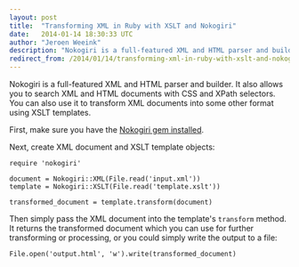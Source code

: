 ```yaml
---
layout: post
title:  "Transforming XML in Ruby with XSLT and Nokogiri"
date:   2014-01-14 18:30:33 UTC
author: "Jeroen Weeink"
description: "Nokogiri is a full-featured XML and HTML parser and builder. Here's how to transform XML using an XSLT template with a small snippet of code."
redirect_from: /2014/01/14/transforming-xml-in-ruby-with-xslt-and-nokogiri.html
---
```

Nokogiri is a full-featured XML and HTML parser and builder. It also allows you to search XML and HTML documents with CSS and XPath selectors. You can also use it to transform XML documents into some other format using XSLT templates.

First, make sure you have the [Nokogiri gem installed](https://nokogiri.org/tutorials/installing_nokogiri.html).

Next, create XML document and XSLT template objects:

    require 'nokogiri'

    document = Nokogiri::XML(File.read('input.xml'))
    template = Nokogiri::XSLT(File.read('template.xslt'))

    transformed_document = template.transform(document)

Then simply pass the XML document into the template's `transform` method. It returns the transformed document which you can use for further transforming or processing, or you could simply write the output to a file:


    File.open('output.html', 'w').write(transformed_document)
